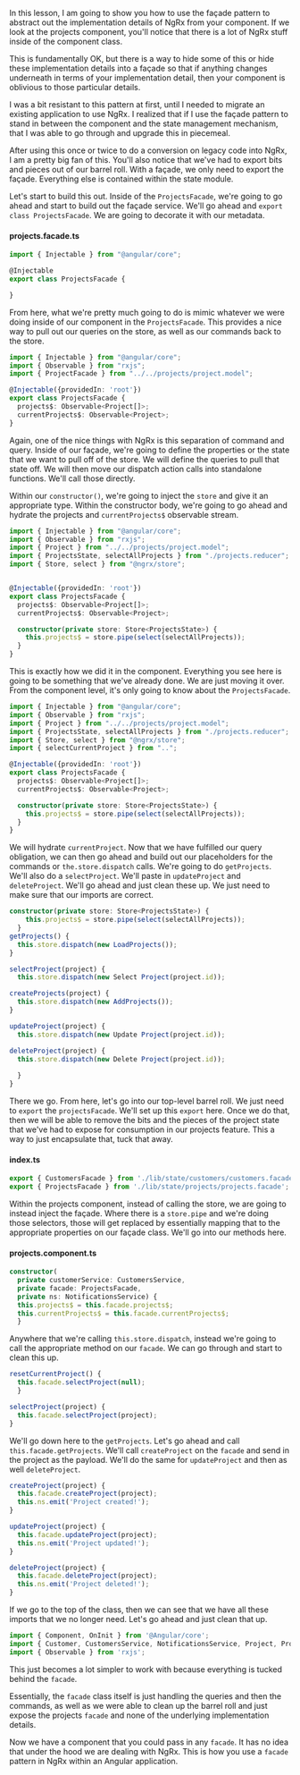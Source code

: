 In this lesson, I am going to show you how to use the façade pattern to abstract out the implementation details of NgRx from your component. If we look at the projects component, you'll notice that there is a lot of NgRx stuff inside of the component class.

This is fundamentally OK, but there is a way to hide some of this or hide these implementation details into a façade so that if anything changes underneath in terms of your implementation detail, then your component is oblivious to those particular details.

I was a bit resistant to this pattern at first, until I needed to migrate an existing application to use NgRx. I realized that if I use the façade pattern to stand in between the component and the state management mechanism, that I was able to go through and upgrade this in piecemeal.

After using this once or twice to do a conversion on legacy code into NgRx, I am a pretty big fan of this. You'll also notice that we've had to export bits and pieces out of our barrel roll. With a façade, we only need to export the façade. Everything else is contained within the state module.

Let's start to build this out. Inside of the `ProjectsFacade`, we're going to go ahead and start to build out the façade service. We'll go ahead and `export class ProjectsFacade`. We are going to decorate it with our metadata.

#### projects.facade.ts
```ts
import { Injectable } from "@angular/core";

@Injectable
export class ProjectsFacade {

}
```

From here, what we're pretty much going to do is mimic whatever we were doing inside of our component in the `ProjectsFacade`. This provides a nice way to pull out our queries on the store, as well as our commands back to the store.

```ts
import { Injectable } from "@angular/core";
import { Observable } from "rxjs";
import { ProjectFacade } from "../../projects/project.model";

@Injectable({providedIn: 'root'})
export class ProjectsFacade {
  projects$: Observable<Project[]>;
  currentProjects$: Observable<Project>;
}
```

Again, one of the nice things with NgRx is this separation of command and query. Inside of our façade, we're going to define the properties or the state that we want to pull off of the store. We will define the queries to pull that state off. We will then move our dispatch action calls into standalone functions. We'll call those directly.

Within our `constructor()`, we're going to inject the `store` and give it an appropriate type. Within the constructor body, we're going to go ahead and hydrate the projects and `currentProjects$` observable stream.

```ts
import { Injectable } from "@angular/core";
import { Observable } from "rxjs";
import { Project } from "../../projects/project.model";
import { ProjectsState, selectAllProjects } from "./projects.reducer";
import { Store, select } from "@ngrx/store";


@Injectable({providedIn: 'root'})
export class ProjectsFacade {
  projects$: Observable<Project[]>;
  currentProjects$: Observable<Project>;

  constructor(private store: Store<ProjectsState>) {
    this.projects$ = store.pipe(select(selectAllProjects));
  }
}
```

This is exactly how we did it in the component. Everything you see here is going to be something that we've already done. We are just moving it over. From the component level, it's only going to know about the `ProjectsFacade`.

```ts
import { Injectable } from "@angular/core";
import { Observable } from "rxjs";
import { Project } from "../../projects/project.model";
import { ProjectsState, selectAllProjects } from "./projects.reducer";
import { Store, select } from "@ngrx/store";
import { selectCurrentProject } from ".."; 

@Injectable({providedIn: 'root'})
export class ProjectsFacade {
  projects$: Observable<Project[]>;
  currentProjects$: Observable<Project>;

  constructor(private store: Store<ProjectsState>) {
    this.projects$ = store.pipe(select(selectAllProjects));
  }
}
```

We will hydrate `currentProject`. Now that we have fulfilled our query obligation, we can then go ahead and build out our placeholders for the commands or `the.store.dispatch` calls. We're going to do `getProjects`. We'll also do a `selectProject`. We'll paste in `updateProject` and `deleteProject`. We'll go ahead and just clean these up. We just need to make sure that our imports are correct.

```ts
constructor(private store: Store<ProjectsState>) {
    this.projects$ = store.pipe(select(selectAllProjects));
  }
getProjects() {
  this.store.dispatch(new LoadProjects());
}

selectProject(project) {
  this.store.dispatch(new Select Project(project.id));

createProjects(project) {
  this.store.dispatch(new AddProjects());
}

updateProject(project) {
  this.store.dispatch(new Update Project(project.id));

deleteProject(project) {
  this.store.dispatch(new Delete Project(project.id));
  
  }
}
```

There we go. From here, let's go into our top-level barrel roll. We just need to `export` the `projectsFacade`. We'll set up this `export` here. Once we do that, then we will be able to remove the bits and the pieces of the project state that we've had to expose for consumption in our projects feature. This a way to just encapsulate that, tuck that away.

#### index.ts
```ts
export { CustomersFacade } from './lib/state/customers/customers.facade';
export { ProjectsFacade } from './lib/state/projects/projects.facade';
```
Within the projects component, instead of calling the store, we are going to instead inject the façade. Where there is a `store.pipe` and we're doing those selectors, those will get replaced by essentially mapping that to the appropriate properties on our façade class. We'll go into our methods here. 

#### projects.component.ts
```ts
constructor(
  private customerService: CustomersService, 
  private facade: ProjectsFacade,
  private ns: NotificationsService) {
  this.projects$ = this.facade.projects$;
  this.currentProjects$ = this.facade.currentProjects$;
  }
```

Anywhere that we're calling `this.store.dispatch`, instead we're going to call the appropriate method on our `facade`. We can go through and start to clean this up.

```ts
resetCurrentProject() {
  this.facade.selectProject(null);
  }

selectProject(project) {
  this.facade.selectProject(project);
}
```

We'll go down here to the `getProjects`. Let's go ahead and call `this.facade.getProjects`. We'll call `createProject` on the `facade` and send in the project as the payload. We'll do the same for `updateProject` and then as well `deleteProject`.

```ts
createProject(project) {
  this.facade.createProject(project);
  this.ns.emit('Project created!');
}

updateProject(project) {
  this.facade.updateProject(project);
  this.ns.emit('Project updated!');
}

deleteProject(project) {
  this.facade.deleteProject(project);
  this.ns.emit('Project deleted!');
}
```

If we go to the top of the class, then we can see that we have all these imports that we no longer need. Let's go ahead and just clean that up. 

```ts
import { Component, OnInit } from '@Angular/core';
import { Customer, CustomersService, NotificationsService, Project, ProjectsFacade } from '@Workshop/core-data';
import { Observable } from 'rxjs';
```

This just becomes a lot simpler to work with because everything is tucked behind the `facade`.

Essentially, the `facade` class itself is just handling the queries and then the commands, as well as we were able to clean up the barrel roll and just expose the projects `facade` and none of the underlying implementation details.

Now we have a component that you could pass in any `facade`. It has no idea that under the hood we are dealing with NgRx. This is how you use a `facade` pattern in NgRx within an Angular application.
